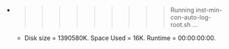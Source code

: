 * >>>>>>>>> Running inst-min-con-auto-log-root.sh ...
  * Disk size = 1390580K. Space Used = 16K. Runtime = 00:00:00:00.
